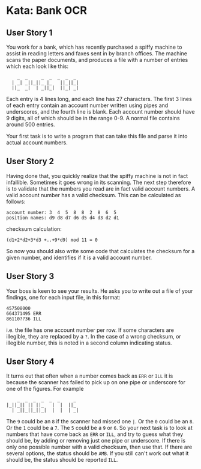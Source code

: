 # Kata: Bank OCR

## User Story 1

You work for a bank, which has recently purchased a spiffy machine to assist in
reading letters and faxes sent in by branch offices. The machine scans the
paper documents, and produces a file with a number of entries which each look
like this:

```
    _  _     _  _  _  _  _
  | _| _||_||_ |_   ||_||_|
  ||_  _|  | _||_|  ||_| _|

```

Each entry is 4 lines long, and each line has 27 characters. The first 3 lines
of each entry contain an account number written using pipes and underscores,
and the fourth line is blank. Each account number should have 9 digits, all of
which should be in the range 0-9. A normal file contains around 500 entries.

Your first task is to write a program that can take this file and parse it into
actual account numbers.

## User Story 2

Having done that, you quickly realize that the spiffy machine is not in fact
infallible. Sometimes it goes wrong in its scanning. The next step therefore is
to validate that the numbers you read are in fact valid account numbers. A
valid account number has a valid checksum. This can be calculated as follows:

```
account number: 3  4  5  8  8  2  8  6  5
position names: d9 d8 d7 d6 d5 d4 d3 d2 d1
```

checksum calculation:

```
(d1+2*d2+3*d3 +..+9*d9) mod 11 = 0
```

So now you should also write some code that calculates the checksum for a given
number, and identifies if it is a valid account number.

## User Story 3

Your boss is keen to see your results. He asks you to write out a file of your
findings, one for each input file, in this format:

```
457508000
664371495 ERR
86110??36 ILL
```

i.e. the file has one account number per row. If some characters are illegible,
they are replaced by a `?`. In the case of a wrong checksum, or illegible
number, this is noted in a second column indicating status.

## User Story 4

It turns out that often when a number comes back as `ERR` or `ILL` it is
because the scanner has failed to pick up on one pipe or underscore for one of
the figures. For example

```
    _  _  _  _  _  _     _
|_||_|| || ||_   |  |  ||_
  | _||_||_||_|  |  |  | _|

```

The `9` could be an `8` if the scanner had missed one `|`. Or the `0` could be
an `8`. Or the `1` could be a `7`. The `5` could be a `9` or `6`. So your next
task is to look at numbers that have come back as `ERR` or `ILL`, and try to
guess what they should be, by adding or removing just one pipe or underscore.
If there is only one possible number with a valid checksum, then use that. If
there are several options, the status should be `AMB`. If you still can't work
out what it should be, the status should be reported `ILL`.
